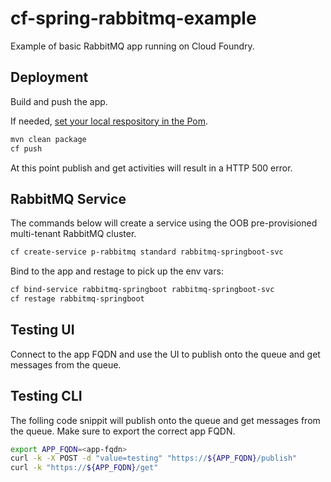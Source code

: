 # cf-spring-rabbitmq-example

Example of basic RabbitMQ app running on Cloud Foundry.


## Deployment

Build and push the app.

If needed, [set your local respository in the Pom](https://maven.apache.org/guides/mini/guide-multiple-repositories.html).

```sh
mvn clean package
cf push
```
At this point publish and get activities will result in a HTTP 500 error.


## RabbitMQ Service

The commands below will create a service using the OOB pre-provisioned multi-tenant RabbitMQ cluster.

```sh
cf create-service p-rabbitmq standard rabbitmq-springboot-svc
```

Bind to the app and restage to pick up the env vars:

```sh
cf bind-service rabbitmq-springboot rabbitmq-springboot-svc
cf restage rabbitmq-springboot
```

## Testing UI

Connect to the app FQDN and use the UI to publish onto the queue and get messages from the queue.


## Testing CLI

The folling code snippit will publish onto the queue and get messages from the queue. Make sure to export the correct app FQDN.

```sh
export APP_FQDN=<app-fqdn>
curl -k -X POST -d "value=testing" "https://${APP_FQDN}/publish"
curl -k "https://${APP_FQDN}/get"
```